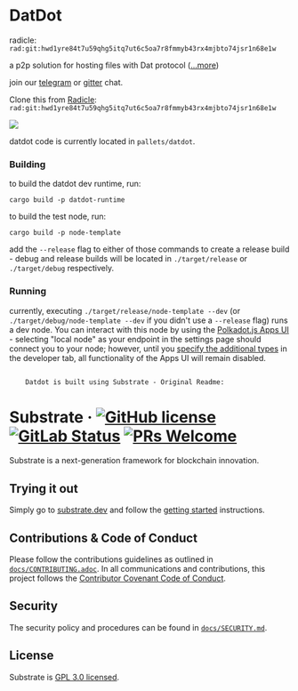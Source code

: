 # DatDot

radicle: `rad:git:hwd1yre84t7u59qhg5itq7ut6c5oa7r8fmmyb43rx4mjbto74jsr1n68e1w`

a p2p solution for hosting files with Dat protocol ([...more](https://github.com/playproject-io/datdot-substrate/issues/12))

join our [telegram](https://t.me/joinchat/CgTftxXJvp6iYayqDjP7lQ) or [gitter](https://gitter.im/playproject-io/community) chat.

Clone this from [Radicle](https://radicle.xyz):
`rad:git:hwd1yre84t7u59qhg5itq7ut6c5oa7r8fmmyb43rx4mjbto74jsr1n68e1w`

![](https://i.imgur.com/oGPIbZQ.jpg)

datdot code is currently located in `pallets/datdot`.

### Building

to build the datdot dev runtime, run:

`cargo build -p datdot-runtime`

to build the test node, run:

`cargo build -p node-template` 

add the `--release` flag to either of those commands to create a release build - debug and release builds will be located in `./target/release` or `./target/debug` respectively.

### Running

currently, executing `./target/release/node-template --dev` (or `./target/debug/node-template --dev` if you didn't use a `--release` flag) runs a dev node. You can interact with this node by using the [Polkadot.js Apps UI](https://polkadot.js.org/apps/) - selecting "local node" as your endpoint in the settings page should connect you to your node; however, until you [specify the additional types](https://polkadot.js.org/api/start/types.extend.html#user-defined-types) in the developer tab, all functionality of the Apps UI will remain disabled.

``` 

    Datdot is built using Substrate - Original Readme:

```
# Substrate &middot; [![GitHub license](https://img.shields.io/github/license/paritytech/substrate)](LICENSE) [![GitLab Status](https://gitlab.parity.io/parity/substrate/badges/master/pipeline.svg)](https://gitlab.parity.io/parity/substrate/pipelines) [![PRs Welcome](https://img.shields.io/badge/PRs-welcome-brightgreen.svg)](docs/CONTRIBUTING.adoc)

Substrate is a next-generation framework for blockchain innovation.

## Trying it out

Simply go to [substrate.dev](https://substrate.dev) and follow the [getting started](https://substrate.dev/docs/en/overview/getting-started/) instructions.

## Contributions & Code of Conduct

Please follow the contributions guidelines as outlined in [`docs/CONTRIBUTING.adoc`](docs/CONTRIBUTING.adoc). In all communications and contributions, this project follows the [Contributor Covenant Code of Conduct](docs/CODE_OF_CONDUCT.adoc).

## Security

The security policy and procedures can be found in [`docs/SECURITY.md`](docs/SECURITY.md).

## License

Substrate is [GPL 3.0 licensed](LICENSE).
